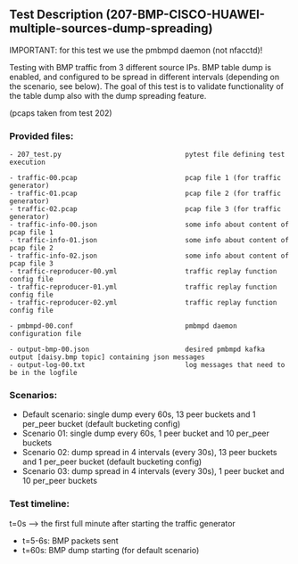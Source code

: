 ## Test Description (207-BMP-CISCO-HUAWEI-multiple-sources-dump-spreading)

IMPORTANT: for this test we use the pmbmpd daemon (not nfacctd)!

Testing with BMP traffic from 3 different source IPs. 
BMP table dump is enabled, and configured to be spread in different intervals (depending on the scenario, see below).
The goal of this test is to validate functionality of the table dump also with the dump spreading feature.

(pcaps taken from test 202)

### Provided files:
```
- 207_test.py                               pytest file defining test execution

- traffic-00.pcap                           pcap file 1 (for traffic generator)
- traffic-01.pcap                           pcap file 2 (for traffic generator)
- traffic-02.pcap                           pcap file 3 (for traffic generator)
- traffic-info-00.json                      some info about content of pcap file 1
- traffic-info-01.json                      some info about content of pcap file 2
- traffic-info-02.json                      some info about content of pcap file 3
- traffic-reproducer-00.yml                 traffic replay function config file
- traffic-reproducer-01.yml                 traffic replay function config file
- traffic-reproducer-02.yml                 traffic replay function config file

- pmbmpd-00.conf                            pmbmpd daemon configuration file

- output-bmp-00.json                        desired pmbmpd kafka output [daisy.bmp topic] containing json messages
- output-log-00.txt                         log messages that need to be in the logfile
```

### Scenarios:
- Default scenario: single dump every 60s, 13 peer buckets and 1 per_peer bucket (default bucketing config)
- Scenario 01: single dump every 60s, 1 peer bucket and 10 per_peer buckets
- Scenario 02: dump spread in 4 intervals (every 30s), 13 peer buckets and 1 per_peer bucket (default bucketing config)
- Scenario 03: dump spread in 4 intervals (every 30s), 1 peer bucket and 10 per_peer buckets

### Test timeline:

t=0s --> the first full minute after starting the traffic generator

- t=5-6s: BMP packets sent 
- t=60s: BMP dump starting (for default scenario)
